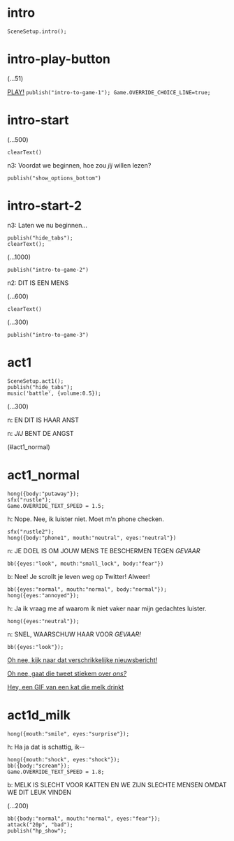 # intro

`SceneSetup.intro();`

# intro-play-button

(...51)

[PLAY!](#intro-start) `publish("intro-to-game-1"); Game.OVERRIDE_CHOICE_LINE=true;`

# intro-start

(...500)

`clearText()`

n3:  Voordat we beginnen, hoe zou *jij* willen lezen?

`publish("show_options_bottom")`

# intro-start-2

n3: Laten we nu beginnen...

```
publish("hide_tabs");
clearText();
```

(...1000)

`publish("intro-to-game-2")`

n2: DIT IS EEN MENS

(...600)

`clearText()`

(...300)

`publish("intro-to-game-3")`

# act1

```
SceneSetup.act1();
publish("hide_tabs");
music('battle', {volume:0.5});
```

(...300)

n: EN DIT IS HAAR ANST

n: _JIJ_ BENT DE ANGST

(#act1_normal)


# act1_normal

```
hong({body:"putaway"});
sfx("rustle");
Game.OVERRIDE_TEXT_SPEED = 1.5;
```

h: Nope. Nee, ik luister niet. Moet m'n phone checken.

```
sfx("rustle2");
hong({body:"phone1", mouth:"neutral", eyes:"neutral"})
```

n: JE DOEL IS OM JOUW MENS TE BESCHERMEN TEGEN *GEVAAR*

`bb({eyes:"look", mouth:"small_lock", body:"fear"})`

b: Nee! Je scrollt je leven weg op Twitter! Alweer! 

```
bb({eyes:"normal", mouth:"normal", body:"normal"});
hong({eyes:"annoyed"});
```

h: Ja ik vraag me af waarom ik niet vaker naar mijn gedachtes luister. 

`hong({eyes:"neutral"});`

n: SNEL, WAARSCHUW HAAR VOOR *GEVAAR!*

```
bb({eyes:"look"});
```

[Oh nee, kijk naar dat verschrikkelijke nieuwsbericht!](#act1d_news)

[Oh nee, gaat die tweet stiekem over *ons?*](#act1d_subtweet)

[Hey, een GIF van een kat die melk drinkt](#act1d_milk)

# act1d_milk

`hong({mouth:"smile", eyes:"surprise"});`

h: Ha ja dat is schattig, ik--

```
hong({mouth:"shock", eyes:"shock"});
bb({body:"scream"});
Game.OVERRIDE_TEXT_SPEED = 1.8;
```

b: MELK IS SLECHT VOOR KATTEN EN WE ZIJN SLECHTE MENSEN OMDAT WE DIT LEUK VINDEN

(...200)

```
bb({body:"normal", mouth:"normal", eyes:"fear"});
attack("20p", "bad");
publish("hp_show");
```



